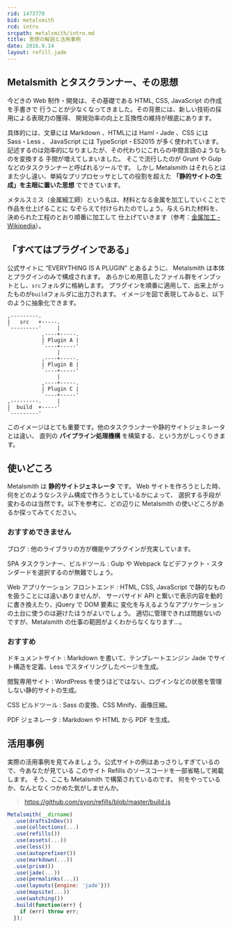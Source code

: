 ```yaml
---
rid: 1473778
bid: metalsmith
rcd: intro
srcpath: metalsmith/intro.md
title: 思想の解説と活用事例
date: 2016.9.14
layout: refill.jade
---
```


## Metalsmith とタスクランナー、その思想

今どきの Web 制作・開発は、その基礎である HTML, CSS, JavaScript の作成を手書きで
行うことが少なくなってきました。その背景には、新しい技術の採用による表現力の獲得、
開発効率の向上と互換性の維持が根底にあります。

具体的には、文章には Markdown 、HTMLには Haml・Jade 、CSS には Sass・Less 、
JavaScript には TypeScript・ES2015 が多く使われています。
記述するのは効率的になりましたが、その代わりにこれらの中間言語のようなものを変換する
手間が増えてしまいました。
そこで流行したのが Grunt や Gulp などのタスクランナーと呼ばれるツールです。
しかし Metalsmith はそれらとはまた少し違い、単純なプリプロセッサとしての役割を超えた
__「静的サイトの生成」を主眼に置いた思想__ でできています。

メタルスミス（金属細工師）という名は、材料となる金属を加工していくことで作品を仕上げることに
なぞらえて付けられたのでしょう。与えられた材料を、決められた工程のとおり順番に加工して
仕上げていきます（参考：[金属加工 \- Wikipedia](https://ja.wikipedia.org/wiki/%E9%87%91%E5%B1%9E%E5%8A%A0%E5%B7%A5)）。


## 「すべてはプラグインである」

公式サイトに “EVERYTHING IS A PLUGIN” とあるように、
Metalsmith は本体とプラグインのみで構成されます。
あらかじめ用意したファイル群をインプットとし、`src`フォルダに格納します。
プラグインを順番に適用して、出来上がったものが`build`フォルダに出力されます。
イメージを図で表現してみると、以下のように抽象化できます。

```
,---------.
|   src   +-----.
`---------'     |
           ,----+-----.
           | Plugin A |
           `----+-----'
                |
           ,----+-----.
           | Plugin B |
           `----+-----'
                |
           ,----+-----.
           | Plugin C |
           `----+-----'
,---------.     |
|  build  +-----'
`---------'
```

このイメージはとても重要です。他のタスクランナーや静的サイトジェネレータとは違い、
直列の __パイプライン処理機構__ を構築する、という方がしっくりきます。


## 使いどころ

Metalsmith は __静的サイトジェネレータ__ です。
Web サイトを作ろうとした時、何をどのようなシステム構成で作ろうとしているかによって、
選択する手段が変わるのは当然です。以下を参考に、どの辺りに Metalsmith の使いどころがあるか探ってみてください。

### おすすめできません

ブログ
: 他のライブラリの方が機能やプラグインが充実しています。

SPA タスクランナー、ビルドツール
: Gulp や Webpack などデファクト・スタンダードを選択するのが無難でしょう。

Web アプリケーション フロントエンド
: HTML, CSS, JavaScript で静的なものを扱うことには違いありませんが、
サーバサイド API と繋いで表示内容を動的に書き換えたり、jQuery で DOM 要素に
変化を与えるようなアプリケーションの土台に使うのは避けたほうがよいでしょう。
適切に管理できれば問題ないのですが、Metalsmith の仕事の範囲がよくわからなくなります…。

### おすすめ

ドキュメントサイト
: Markdown を書いて、テンプレートエンジン Jade でサイト構造を定義、Less でスタイリングしたページを生成。

閲覧専用サイト
: WordPress を使うほどではない、ログインなどの状態を管理しない静的サイトの生成。

CSS ビルドツール
: Sass の変換、CSS Minify、画像圧縮。

PDF ジェネレータ
: Markdown や HTML から PDF を生成。


## 活用事例

実際の活用事例を見てみましょう。公式サイトの例はあっさりしすぎているので、今あなたが見ている
このサイト Refills のソースコードを一部省略して掲載します。
そう、ここも Metalsmith で構築されているのです。
何をやっているか、なんとなくつかめた気がしませんか。

> https://github.com/syon/refills/blob/master/build.js

```js
Metalsmith(__dirname)
  .use(draftsInDev())
  .use(collections(...)
  .use(refills())
  .use(assets(...))
  .use(less())
  .use(autoprefixer())
  .use(markdown(...))
  .use(prism())
  .use(jade(...))
  .use(permalinks(...))
  .use(layouts({engine: 'jade'}))
  .use(mapsite(...))
  .use(watching())
  .build(function(err) {
    if (err) throw err;
  });
```
